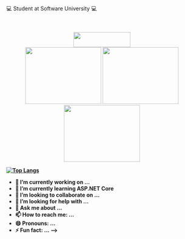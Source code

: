 💻 Student at Software University 💻

<p align="center">
   <b 💻 Student at SoftwareUniversity 💻<br><br C# and JavaScript Lover
      <br>
      <br>
         <img width="150" height="40" src="https://visitor-badge.glitch.me/badge?page_id=AtiVassileva">
      <br>
   <img width="200" height="150" src="https://media.giphy.com/media/WUTywPPYZpdDChyBaZ/giphy.gif">
   <img width="200" height="150" src="https://media.giphy.com/media/RbDKaczqWovIugyJmW/giphy.gif">
   <img width="200" height="150" src="https://media.giphy.com/media/WUTywPPYZpdDChyBaZ/giphy.gif">
</p>
  
[![Top Langs](https://github-readme-stats.vercel.app/api/top-langs/?username=AtiVassileva&layout=compact)](https://github.com/anuraghazra/github-readme-stats)

- 🔭 I’m currently working on ...
- 🌱 I’m currently learning ASP.NET Core
- 👯 I’m looking to collaborate on ...
- 🤔 I’m looking for help with ...
- 💬 Ask me about ...
- 📫 How to reach me: ...
- 😄 Pronouns: ...
- ⚡ Fun fact: ...
-->
